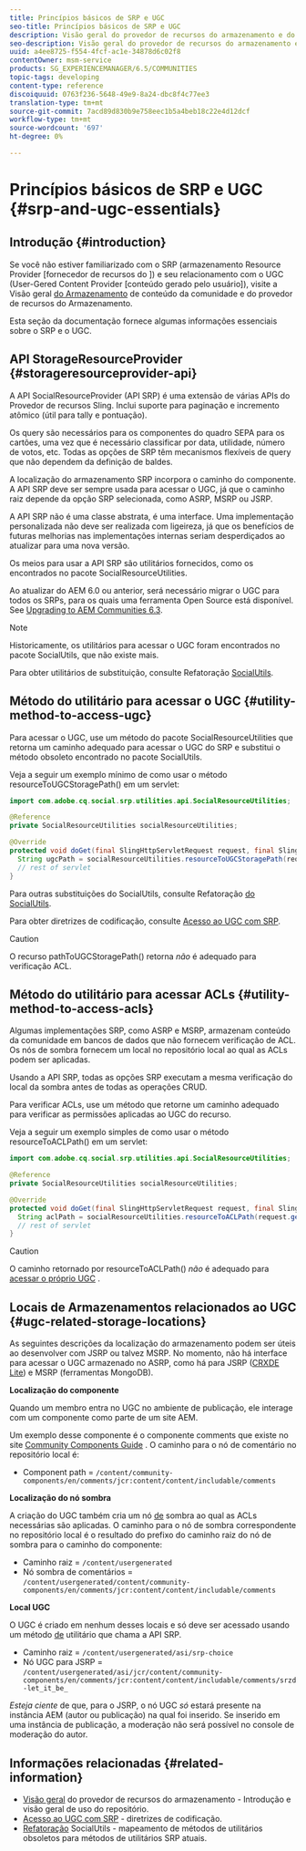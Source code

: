 ```yaml
---
title: Princípios básicos de SRP e UGC
seo-title: Princípios básicos de SRP e UGC
description: Visão geral do provedor de recursos do armazenamento e do conteúdo gerado pelo usuário
seo-description: Visão geral do provedor de recursos do armazenamento e do conteúdo gerado pelo usuário
uuid: a4ee8725-f554-4fcf-ac1e-34878d6c02f8
contentOwner: msm-service
products: SG_EXPERIENCEMANAGER/6.5/COMMUNITIES
topic-tags: developing
content-type: reference
discoiquuid: 0763f236-5648-49e9-8a24-dbc8f4c77ee3
translation-type: tm+mt
source-git-commit: 7acd89d830b9e758eec1b5a4beb18c22e4d12dcf
workflow-type: tm+mt
source-wordcount: '697'
ht-degree: 0%

---
```



# Princípios básicos de SRP e UGC {#srp-and-ugc-essentials}

## Introdução {#introduction}

Se você não estiver familiarizado com o SRP (armazenamento Resource Provider [fornecedor de recursos do ]) e seu relacionamento com o UGC (User-Gered Content Provider [conteúdo gerado pelo usuário]), visite a Visão geral [do Armazenamento](working-with-srp.md) de conteúdo da comunidade e do provedor de recursos do [](srp.md)Armazenamento.

Esta seção da documentação fornece algumas informações essenciais sobre o SRP e o UGC.

## API StorageResourceProvider {#storageresourceprovider-api}

A API SocialResourceProvider (API SRP) é uma extensão de várias APIs do Provedor de recursos Sling. Inclui suporte para paginação e incremento atômico (útil para tally e pontuação).

Os query são necessários para os componentes do quadro SEPA para os cartões, uma vez que é necessário classificar por data, utilidade, número de votos, etc. Todas as opções de SRP têm mecanismos flexíveis de query que não dependem da definição de baldes.

A localização do armazenamento SRP incorpora o caminho do componente. A API SRP deve ser sempre usada para acessar o UGC, já que o caminho raiz depende da opção SRP selecionada, como ASRP, MSRP ou JSRP.

A API SRP não é uma classe abstrata, é uma interface. Uma implementação personalizada não deve ser realizada com ligeireza, já que os benefícios de futuras melhorias nas implementações internas seriam desperdiçados ao atualizar para uma nova versão.

Os meios para usar a API SRP são utilitários fornecidos, como os encontrados no pacote SocialResourceUtilities.

Ao atualizar do AEM 6.0 ou anterior, será necessário migrar o UGC para todos os SRPs, para os quais uma ferramenta Open Source está disponível. See [Upgrading to AEM Communities 6.3](upgrade.md).

>[!NOTE]
>
>Historicamente, os utilitários para acessar o UGC foram encontrados no pacote SocialUtils, que não existe mais.
>
>Para obter utilitários de substituição, consulte Refatoração [SocialUtils](socialutils.md).


## Método do utilitário para acessar o UGC {#utility-method-to-access-ugc}

Para acessar o UGC, use um método do pacote SocialResourceUtilities que retorna um caminho adequado para acessar o UGC do SRP e substitui o método obsoleto encontrado no pacote SocialUtils.

Veja a seguir um exemplo mínimo de como usar o método resourceToUGCStoragePath() em um servlet:

```java
import com.adobe.cq.social.srp.utilities.api.SocialResourceUtilities;

@Reference
private SocialResourceUtilities socialResourceUtilities;

@Override
protected void doGet(final SlingHttpServletRequest request, final SlingHttpServletResponse response) throws ServletException, IOException {
  String ugcPath = socialResourceUtilities.resourceToUGCStoragePath(request.getResource());
  // rest of servlet
}
```

Para outras substituições do SocialUtils, consulte Refatoração [do SocialUtils](socialutils.md).

Para obter diretrizes de codificação, consulte [Acesso ao UGC com SRP](accessing-ugc-with-srp.md).

>[!CAUTION]
>
>O recurso pathToUGCStoragePath() retorna *não* é adequado para verificação [](srp.md#for-access-control-acls)ACL.


## Método do utilitário para acessar ACLs {#utility-method-to-access-acls}

Algumas implementações SRP, como ASRP e MSRP, armazenam conteúdo da comunidade em bancos de dados que não fornecem verificação de ACL. Os nós de sombra fornecem um local no repositório local ao qual as ACLs podem ser aplicadas.

Usando a API SRP, todas as opções SRP executam a mesma verificação do local da sombra antes de todas as operações CRUD.

Para verificar ACLs, use um método que retorne um caminho adequado para verificar as permissões aplicadas ao UGC do recurso.

Veja a seguir um exemplo simples de como usar o método resourceToACLPath() em um servlet:

```java
import com.adobe.cq.social.srp.utilities.api.SocialResourceUtilities;

@Reference
private SocialResourceUtilities socialResourceUtilities;

@Override
protected void doGet(final SlingHttpServletRequest request, final SlingHttpServletResponse response) throws ServletException, IOException {
  String aclPath = socialResourceUtilities.resourceToACLPath(request.getResource());
  // rest of servlet
}
```

>[!CAUTION]
>
>O caminho retornado por resourceToACLPath() *não* é adequado para [acessar o próprio UGC](#utility-method-to-access-acls) .


## Locais de Armazenamentos relacionados ao UGC {#ugc-related-storage-locations}

As seguintes descrições da localização do armazenamento podem ser úteis ao desenvolver com JSRP ou talvez MSRP. No momento, não há interface para acessar o UGC armazenado no ASRP, como há para JSRP ([CRXDE Lite](../../help/sites-developing/developing-with-crxde-lite.md)) e MSRP (ferramentas MongoDB).

**Localização do componente**

Quando um membro entra no UGC no ambiente de publicação, ele interage com um componente como parte de um site AEM.

Um exemplo desse componente é o componente [](http://localhost:4502/content/community-components/en/comments.html) comments que existe no site [Community Components Guide](components-guide.md) . O caminho para o nó de comentário no repositório local é:

* Component path = `/content/community-components/en/comments/jcr:content/content/includable/comments`

**Localização do nó sombra**

A criação do UGC também cria um nó [de](srp.md#about-shadow-nodes-in-jcr) sombra ao qual as ACLs necessárias são aplicadas. O caminho para o nó de sombra correspondente no repositório local é o resultado do prefixo do caminho raiz do nó de sombra para o caminho do componente:

* Caminho raiz = `/content/usergenerated`
* Nó sombra de comentários = `/content/usergenerated/content/community-components/en/comments/jcr:content/content/includable/comments`

**Local UGC**

O UGC é criado em nenhum desses locais e só deve ser acessado usando um método [de](#utility-method-to-access-ugc) utilitário que chama a API SRP.

* Caminho raiz = `/content/usergenerated/asi/srp-choice`
* Nó UGC para JSRP = `/content/usergenerated/asi/jcr/content/community-components/en/comments/jcr:content/content/includable/comments/srzd-let_it_be_`

*Esteja ciente* de que, para o JSRP, o nó UGC *só* estará presente na instância AEM (autor ou publicação) na qual foi inserido. Se inserido em uma instância de publicação, a moderação não será possível no console de moderação do autor.

## Informações relacionadas {#related-information}

* [Visão geral](srp.md) do provedor de recursos do armazenamento - Introdução e visão geral de uso do repositório.
* [Acesso ao UGC com SRP](accessing-ugc-with-srp.md) - diretrizes de codificação.
* [Refatoração](socialutils.md) SocialUtils - mapeamento de métodos de utilitários obsoletos para métodos de utilitários SRP atuais.

